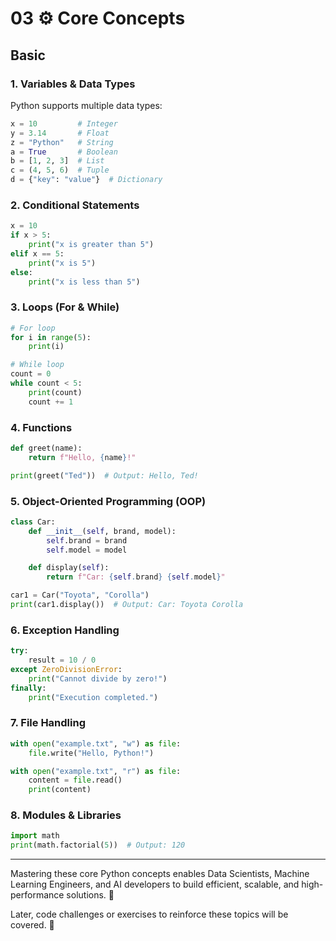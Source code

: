 # 03 ⚙️ Core Concepts

## Basic  

### 1. Variables & Data Types  

Python supports multiple data types:

```python
x = 10         # Integer
y = 3.14       # Float
z = "Python"   # String
a = True       # Boolean
b = [1, 2, 3]  # List
c = (4, 5, 6)  # Tuple
d = {"key": "value"}  # Dictionary
```

### 2. Conditional Statements  

```python
x = 10
if x > 5:
    print("x is greater than 5")
elif x == 5:
    print("x is 5")
else:
    print("x is less than 5")
```

### 3. Loops (For & While)  

```python
# For loop
for i in range(5):
    print(i)

# While loop
count = 0
while count < 5:
    print(count)
    count += 1
```

### 4. Functions  

```python
def greet(name):
    return f"Hello, {name}!"

print(greet("Ted"))  # Output: Hello, Ted!
```

### 5. Object-Oriented Programming (OOP)  

```python
class Car:
    def __init__(self, brand, model):
        self.brand = brand
        self.model = model

    def display(self):
        return f"Car: {self.brand} {self.model}"

car1 = Car("Toyota", "Corolla")
print(car1.display())  # Output: Car: Toyota Corolla
```

### 6. Exception Handling  

```python
try:
    result = 10 / 0
except ZeroDivisionError:
    print("Cannot divide by zero!")
finally:
    print("Execution completed.")
```

### 7. File Handling  

```python
with open("example.txt", "w") as file:
    file.write("Hello, Python!")

with open("example.txt", "r") as file:
    content = file.read()
    print(content)
```

### 8. Modules & Libraries  

```python
import math
print(math.factorial(5))  # Output: 120
```

---


Mastering these core Python concepts enables Data Scientists, Machine Learning Engineers, and AI developers to build efficient, scalable, and high-performance solutions. 🚀

Later,  code challenges or exercises to reinforce these topics will be covered. 🤔

